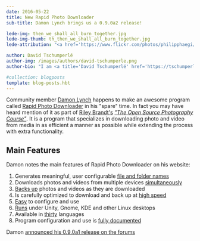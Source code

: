 ```yaml
---
date: 2016-05-22
title: New Rapid Photo Downloader
sub-title: Damon Lynch brings us a 0.9.0a2 release!

lede-img: then_we_shall_all_burn_together.jpg 
lede-img-thumb: th_then_we_shall_all_burn_together.jpg 
lede-attribution: "<a href='https://www.flickr.com/photos/philipphaegi/13987987466' title='Then we shall all burn together'>Then we shall all burn together</a> by <a href='https://www.flickr.com/photos/philipphaegi/'>Philipp Haegi</a> <a class='cc' href='https://creativecommons.org/licenses/by-nc-sa/2.0/'>cbna</a>"

author: David Tschumperlé
author-img: /images/authors/david-tschumperle.png
author-bio: "I am <a title='David Tschumperlé' href='https://tschumperle.users.greyc.fr/' >David Tschumperlé</a>, a permanent researcher working in the field of image processing in a daily basis, since 1999. I work for the <a title='CNRS' href='http://www.cnrs.fr/' >CNRS</a> institute, more particularly in the <a title='Equipe Image du GREYC' href='https://www.greyc.fr/image' >Image Group </a>at the <a title='Laboratoire GREYC' href='http://www.greyc.fr' >GREYC</a> laboratory in Caen/France."

#collection: blogposts
template: blog-posts.hbt
---
```


Community member [Damon Lynch][] happens to make an awesome program called [Rapid Photo Downloader][RPD] in his "spare" time.  In fact you may have heard mention of it as part of [Riley Brandt's][riley] [_"The Open Source Photography Course"_][ospc].  It is a program that specializes in downloading photo and video from media in as efficient a manner as possible while extending the process with extra functionality.

<!-- more -->



## Main Features
Damon notes the main features of Rapid Photo Downloader on his website:

1. Generates meaningful, user configurable [file and folder names][]
2. Downloads photos and videos from multiple devices [simultaneously][]
3. [Backs up][] photos and videos as they are downloaded
4. Is carefully optimized to download and back up at [high speed][]
5. [Easy][] to configure and use
6. [Runs][] under Unity, Gnome, KDE and other Linux desktops
7. Available in [thirty][] languages
8. Program configuration and use is [fully documented][]

[file and folder names]: http://www.damonlynch.net/rapid/features.html#generate
[simultaneously]: http://www.damonlynch.net/rapid/features.html#download
[Backs up]: http://www.damonlynch.net/rapid/features.html#backup
[high speed]: http://www.damonlynch.net/rapid/features.html#download
[Easy]: http://www.damonlynch.net/rapid/features.html#easy
[Runs]: http://www.damonlynch.net/rapid/features.html#gnomekde
[thirty]: http://www.damonlynch.net/rapid/features.html#languages
[fully documented]: http://www.damonlynch.net/rapid/documentation


Damon [announced his 0.9.0a1 release on the forums][0901a]

[0901a]: https://discuss.pixls.us/t/rapid-photo-downloader-0-9-0a1-is-now-released/1416

[Damon Lynch]: http://www.damonlynch.net
[RPD]: http://www.damonlynch.net/rapid/
[riley]: http://www.rileybrandt.com/
[ospc]: http://www.rileybrandt.com/lessons/


<style>
ol { max-width: 32rem; margin:0 auto; }
</style>
<div style="height:500px;">&nbsp;</div>
